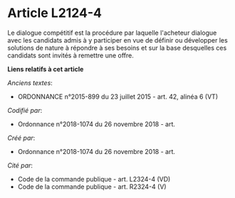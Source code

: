 # Article L2124-4

Le dialogue compétitif est la procédure par laquelle l'acheteur dialogue avec les candidats admis à y participer en vue de
définir ou développer les solutions de nature à répondre à ses besoins et sur la base desquelles ces candidats sont invités à
remettre une offre.

**Liens relatifs à cet article**

_Anciens textes_:

  - ORDONNANCE n°2015-899 du 23 juillet 2015 - art. 42, alinéa 6 (VT)

_Codifié par_:

  - Ordonnance n°2018-1074 du 26 novembre 2018 - art.

_Créé par_:

  - Ordonnance n°2018-1074 du 26 novembre 2018 - art.

_Cité par_:

  - Code de la commande publique - art. L2324-4 (VD)
  - Code de la commande publique - art. R2324-4 (V)
